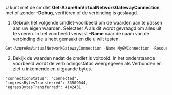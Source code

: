 U kunt met de cmdlet **Get-AzureRmVirtualNetworkGatewayConnection**, met of zonder **-Debug**, verifiëren of de verbinding is geslaagd. 

1. Gebruik het volgende cmdlet-voorbeeld om de waarden aan te passen aan uw eigen waarden. Selecteer A als dit wordt gevraagd om alles uit te voeren. In het voorbeeld verwijst **-Name** naar de naam van de verbinding die u hebt gemaakt en die u wilt testen.

  ```powershell
  Get-AzureRmVirtualNetworkGatewayConnection -Name MyGWConnection -ResourceGroupName MyRG
  ```
2. Bekijk de waarden nadat de cmdlet is voltooid. In het onderstaande voorbeeld wordt de verbindingsstatus weergegeven als Verbonden en ziet u inkomende en uitgaande bytes.
   
  ```
  "connectionStatus": "Connected",
  "ingressBytesTransferred": 33509044,
  "egressBytesTransferred": 4142431
  ```
  